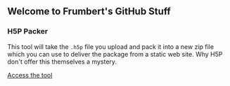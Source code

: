## Welcome to Frumbert's GitHub Stuff

### H5P Packer

This tool will take the `.h5p` file you upload and pack it into a new zip file which you can use to deliver the package from a static web site. Why H5P don't offer this themselves a mystery.

[Access the tool](h5p/index.html)

